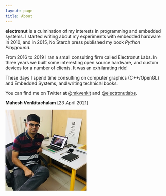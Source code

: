 ```yaml
---
layout: page
title: About
---
```


**electronut** is a culmination of my interests in programming and embedded systems. I started writing about my experiments with embedded hardware in 2010,
and in 2015, No Starch press published my book *Python Playground*.

From 2016 to 2019 I ran a small consulting firm called Electronut Labs. In three years we built some interesting open source hardware, and custom devices 
for a number of clients. It was an exhilarating ride!

These days I spend time consulting on computer graphics (C++/OpenGL) and Embedded Systems, and writing technical books.

You can find me on Twitter at [@mkvenkit][1] and [@electronutlabs][2]. 

**Mahesh Venkitachalam**
[23 April 2021]

![portrait](images/mahesh-portrait.jpg)

[1]: https://twitter.com/mkvenkit
[2]: https://twitter.com/electronutLabs
